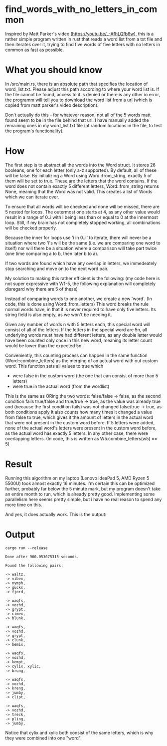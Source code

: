 # find_words_with_no_letters_in_common

Inspired by Matt Parker's video (https://youtu.be/_-AfhLQfb6w), this is a rather simple program written in rust that reads a word list from a txt file and then iterates over it, trying to find five words of five letters with no letters in common as fast as possible.


# What you should know

In /src/main.rs, there is an absolute path that specifies the location of word_list.txt. Please adjust this path according to where your word list is. If the file cannot be found, access to it is denied or there is any other io error, the programm will tell you to download the word list from a url (which is copied from matt parker's video description).

Don't actually do this - for whatever reason, not all of the 5 words matt found seem to be in the file behind that url. I have manually added the remaining ones in my word_list.txt file (at random locations in the file, to test the program's functionality).


# How

The first step is to abstract all the words into the Word struct. It stores 26 booleans, one for each letter (only a-z supported). By default, all of these will be false. By initializing a Word using Word::from_string, exactly 5 of them will be set to true. These are the letters that the word contains. If the word does not contain exactly 5 different letters, Word::from_string returns None, meaning that the Word was not valid. This creates a list of Words which we can iterate over.

To ensure that all words will be checked and none will be missed, there are 5 nested for loops. The outermost one starts at 4, as any other value would result in a range of 0..i with i being less than or equal to 0 at the innermost loop. Still, if my brain has not completely stopped working, all combinations will be checked properly.

Because the inner for loops use 'i in 0..i' to iterate, there will never be a situation where two 'i's will be the same (i.e. we are comparing one word to itself) nor will there be a situation where a comparison will take part twice (one time comparing a to b, then later b to a).

If two words are found which have any overlap in letters, we immedeately stop searching and move on to the next word pair.

My solution to making this rather efficient is the following: (my code here is not super expressive with W1-5, the following explanation will completely disregard why there are 5 of these)

Instead of comparing words to one another, we create a new 'word'. (In code, this is done using Word::from_letters)
This word breaks the rule normal words have, in that it is never required to have only five letters. Its string field is also empty, as we won't be needing it.

Given any number of words n with 5 letters each, this special word will consist of all of the letters. If the letters in the special word are 5n, all underlying words must have had different letters, as any double letter would have been counted only once in this new word, meaning its letter count would be lower than the expected 5n.

Conveniently, this counting process can happen in the same function (Word::combine_letters) as the merging of an actual word with out custom word.
This function sets all values to true which
 - were false in the custom word (the one that can consist of more than 5 letters)
 - were true in the actual word (from the wordlist)

This is the same as ORing the two words:
false/false -> false, as the second condition fails
true/false and true/true -> true, as the value was already true and (because the first condition fails) was not changed
false/true -> true, as both conditions apply
It also counts how many times it changed a value from false to true, which gives it the amount of letters in the actual word that were not present in the custom word before. If 5 letters were added, none of the actual word's letters were present in the custom word before, as the actual word has exactly 5 letters. In any other case, there were overlapping letters. (In code, this is written as W5.combine_letters(w5) == 5)

# Result

Running this algorithm on my laptop (Lenovo IdeaPad 5, AMD Ryzen 5 5500U) took almost exactly 16 minutes. I'm certain this can be optimized further, probably far below the 5 minute mark, but my program doesn't take an entire month to run, which is already pretty good. Implementing some parallelism here seems pretty simple, but i have no real reason to spend any more time on this.

And yes, it does actually work. This is the output:

# Output

```
cargo run --release
```

```
Done after 960.053075315 seconds.

Found the following pairs:

-> waltz, 
-> vibex, 
-> nymph, 
-> gucks, 
-> fjord, 

-> waqfs, 
-> vozhd, 
-> grypt, 
-> cimex, 
-> blunk, 

-> waqfs, 
-> vozhd, 
-> grypt, 
-> clunk, 
-> bemix, 

-> waqfs, 
-> vozhd, 
-> kempt, 
-> cylix, xylic, 
-> brung, 

-> waqfs, 
-> vozhd, 
-> kreng, 
-> jumby, 
-> clipt, 

-> waqfs, 
-> vozhd, 
-> treck, 
-> pling, 
-> jumby, 
```

Notice that cylix and xylic both consist of the same letters, which is why they were combined into one "word".
